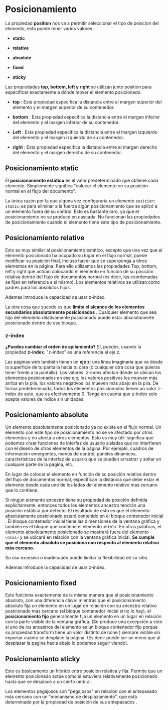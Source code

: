 # Posicionamiento

La propiedad **position** nos va a permitir seleccionar el tipo de posicion del elemento, esta puede tener varios valores : 

* **static**

* **relative**

* **absolute**

* **fixed**

* **sticky**

Las propiedades **top, bottom, left y right** se utilizan junto position para especificar exactamente a dónde mover el elemento posicionado.

* **top** : Esta propiedad especifica la distancia entre el margen superior del elemento y el margen superior de su contenedor.

* **bottom** : Esta propiedad especifica la distancia entre el margen inferior del elemento y el margen inferior de su contenedor.

* **Left** : Esta propiedad especifica la distancia entre el margen izquierdo del elemento y el margen izquierdo de su contenedor.

* **right** : Esta propiedad especifica la distancia entre el margen derecho del elemento y el margen derecho de su contenedor.

## Posicionamiento static

El **posicionamiento estático** es el valor predeterminado que obtiene cada elemento. Simplemente significa "colocar el elemento en su posición normal en el flujo del documento”.

La única razón por la que alguna vez configuraría un elemento `position: static;`es para eliminar a la fuerza algún posicionamiento que se aplicó a un elemento fuera de su control. Esto es bastante raro, ya que el posicionamiento no se produce en cascada. No funcionan las propiedades de posicionamiento cuando el elemento tiene este tipo de posicionamiento.

## Posicionamiento relative

Esto es muy similar al posicionamiento estático, excepto que una vez que el elemento posicionado ha ocupado su lugar en el flujo normal, puede modificar su posición final, incluso hacer que se superponga a otros elementos en la página. Para ello utilizamos las propiedades Top, bottom, left y right que actúan colocando el elemento en función de su posición relativa dentro del flujo de documentos normal (es decir, las coordenadas se fijan en referencia a si mismo). Los elementos relativos se utilizan como padres para los absolutos hijos.

Ademas introduce la capacidad de usar z-index.

La otra cosa que sucede es que **limita el alcance de los elementos secundarios absolutamente posicionados** . Cualquier elemento que sea hijo del elemento relativamente posicionado puede estar absolutamente posicionado dentro de ese bloque.

### z-index

**¿Puedes cambiar el orden de apilamiento?** Sí, puedes, usando la propiedad **z-index**. "z-index" es una referencia al eje z.

Las páginas web también tienen un **eje z**: una línea imaginaria que va desde la superficie de tu pantalla hacia tu cara (o cualquier otra cosa que quieras tener frente a la pantalla). Los valores  z-index afectan dónde se ubican los elementos posicionados en ese eje; los valores positivos los mueven más arriba en la pila, los valores negativos los mueven más abajo en la pila. De forma predeterminada, todos los elementos posicionados tienen un valor z-index de auto, que es efectivamente 0. Tenga en cuenta que z-index solo acepta valores de índice sin unidades.

## Posicionamiento absolute

Un elemento absolutamente posicionado ya no existe en el flujo normal. Un elemento con este tipo de posicionamiento no se ve afectado por otros elementos y no afecta a otros elementos. Esto es muy útil: significa que podemos crear funciones de interfaz de usuario aisladas que no interfieren con el diseño de otros elementos de la página. Por ejemplo, cuadros de información emergentes, menús de control, paneles dinámicos, características de la interfaz de usuario que se pueden arrastrar y soltar en cualquier parte de la página, etc.

En lugar de colocar el elemento en función de su posición relativa dentro del flujo de documentos normal, especifican la distancia que debe estar el elemento desde cada uno de los lados del elemento relativo mas cercano que lo contiene.

Si ningún elemento ancestro tiene su propiedad de posición definida explícitamente, entonces todos los elementos ancestro tendrán una posición estática por defecto. El resultado de esto es que el elemento absolutamente posicionado estará contenido en el bloque contenedor inicial . El bloque contenedor inicial tiene las dimensiones de la ventana gráfica y también es el bloque que contiene el elemento `<html>`. En otras palabras, el elemento absolutamente posicionado se mostrará fuera del elemento `<html>` y se ubicará en relación con la ventana gráfica inicial. **Se cumple que el elemento absoluto se posiciona con respecto al elemento relativo más cercano.**

Su uso excesivo o inadecuado puede limitar la flexibilidad de su sitio.

Ademas introduce la capacidad de usar z-index.

## Posicionamiento fixed

Esto funciona exactamente de la misma manera que el posicionamiento absoluto, con una diferencia clave: mientras que el posicionamiento absoluto fija un elemento en un lugar en relación con su ancestro relativo posicionado más cercano (el bloque contenedor inicial si no lo hay), el **posicionamiento fijo** generalmente fija un elemento en un  lugar en relación con la parte visible de la ventana gráfica. (Se produce una excepción a esto si uno de los ancestros del elemento es un bloque contenedor fijo porque su propiedad transform tiene un valor distinto de none ) siempre visible sin importar cuánto se desplace la página. (Es decir puede ser un menú que al desplazar la pagina hacia abajo lo podemos seguir viendo).

## Posicionamiento sticky

Esto es básicamente un híbrido entre posición relativa y fija. Permite que un elemento posicionado actúe como si estuviera relativamente posicionado hasta que se desplace a un cierto umbral.

Los elementos pegajosos son "pegajosos" en relación con el antepasado más cercano con un "mecanismo de desplazamiento", que está determinado por la propiedad de posición de sus antepasados .